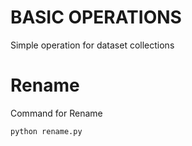 # BASIC OPERATIONS

Simple operation for dataset collections

# Rename

Command for Rename

```
python rename.py
```
